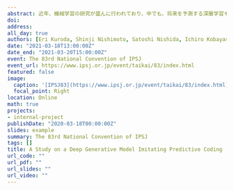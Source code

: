 ```yaml
---
abstract: 近年、機械学習の研究が盛んに行われており、中でも、将来を予測する深層学習モデルの開発が注目されている。本研究は、ヒト脳内の時間認識を機械学習モデルで表現することを目的とし、脳内構造を模倣した深層生成学習モデルや予測モデルをもとに新しいモデルの構築に向けた基礎的検討を行った。またそのモデルに対して、画像刺激を受けている際の脳活動情報との相関性について考察した。
doi: 
address:
all_day: true
authors: [Eri Kuroda, Shinji Nishimoto, Satoshi Nishida, Ichiro Kobayashi]
date: "2021-03-18T13:00:00Z"
date_end: "2021-03-20T15:00:00Z"
event: The 83rd National Convention of IPSJ
event_url: https://www.ipsj.or.jp/event/taikai/83/index.html
featured: false
image: 
  caption: '[IPSJ83](https://www.ipsj.or.jp/event/taikai/83/index.html)'
  focal_point: Right
location: Online
math: true
projects:
- internal-project
publishDate: "2020-03-18T00:00:00Z"
slides: example
summary: The 83rd National Convention of IPSJ
tags: []
title: A Study on a Deep Generative Model Imitating Predictive Coding
url_code: ""
url_pdf: ""
url_slides: ""
url_video: ""
---
```

